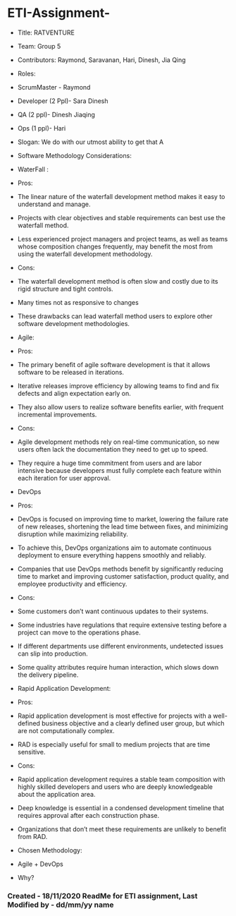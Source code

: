 # ETI-Assignment-
- Title: RATVENTURE 
- Team: Group 5 
- Contributors: Raymond, Saravanan, Hari, Dinesh, Jia Qing 
- Roles: 
- ScrumMaster - Raymond
- Developer (2 Ppl)- Sara Dinesh
- QA (2 ppl)- Dinesh Jiaqing 
- Ops (1 ppl)- Hari 
- Slogan: We do with our utmost ability to get that A 

- Software Methodology Considerations: 
- WaterFall :
- Pros: 
- The linear nature of the waterfall development method makes it easy to understand and manage. 
- Projects with clear objectives and stable requirements can best use the waterfall method. 
- Less experienced project managers and project teams, as well as teams whose composition changes frequently, may benefit the most from using the waterfall development methodology.

- Cons:
- The waterfall development method is often slow and costly due to its rigid structure and tight controls. 
- Many times not as responsive to changes 
- These drawbacks can lead waterfall method users to explore other software development methodologies.

- Agile:

- Pros:
- The primary benefit of agile software development is that it allows software to be released in iterations. 
- Iterative releases improve efficiency by allowing teams to find and fix defects and align expectation early on. 
- They also allow users to realize software benefits earlier, with frequent incremental improvements.

- Cons:
- Agile development methods rely on real-time communication, so new users often lack the documentation they need to get up to speed. 
- They require a huge time commitment from users and are labor intensive because developers must fully complete each feature within each iteration for user approval.

- DevOps
- Pros:
- DevOps is focused on improving time to market, lowering the failure rate of new releases, shortening the lead time between fixes, and minimizing disruption while maximizing reliability. 
- To achieve this, DevOps organizations aim to automate continuous deployment to ensure everything happens smoothly and reliably. 
- Companies that use DevOps methods benefit by significantly reducing time to market and improving customer satisfaction, product quality, and employee productivity and efficiency.

- Cons:
- Some customers don’t want continuous updates to their systems.
- Some industries have regulations that require extensive testing before a project can move to the operations phase.
- If different departments use different environments, undetected issues can slip into production.
- Some quality attributes require human interaction, which slows down the delivery pipeline.

- Rapid Application Development:
- Pros:
- Rapid application development is most effective for projects with a well-defined business objective and a clearly defined user group, but which are not computationally complex. 
- RAD is especially useful for small to medium projects that are time sensitive.

- Cons:
- Rapid application development requires a stable team composition with highly skilled developers and users who are deeply knowledgeable about the application area. 
- Deep knowledge is essential in a condensed development timeline that requires approval after each construction phase. 
- Organizations that don’t meet these requirements are unlikely to benefit from RAD.

- Chosen Methodology: 
- Agile + DevOps

- Why?
### Created - 18/11/2020 ReadMe for ETI assignment, Last Modified by - dd/mm/yy name

